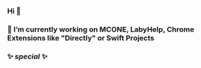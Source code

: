 ### Hi 👋
### 🔭 I’m currently working on MCONE, LabyHelp, Chrome Extensions like "Directly" or Swift Projects
### ✨ _special_ ✨
